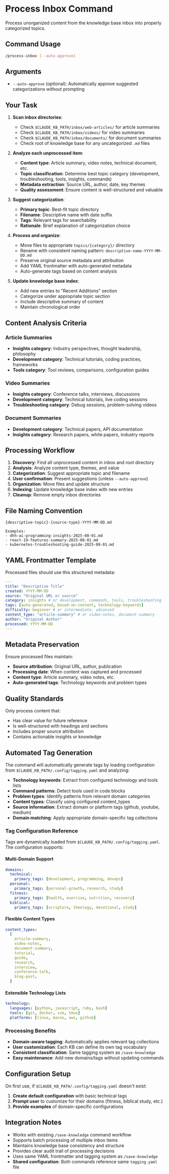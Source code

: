 # Process Inbox Command

Process unorganized content from the knowledge base inbox into properly
categorized topics.

## Command Usage

```bash
/process-inbox [--auto-approve]
```

## Arguments

- `--auto-approve` (optional): Automatically approve suggested
  categorizations without prompting

## Your Task

1. **Scan inbox directories**:
   - Check `$CLAUDE_KB_PATH/inbox/web-articles/` for article summaries
   - Check `$CLAUDE_KB_PATH/inbox/videos/` for video summaries
   - Check `$CLAUDE_KB_PATH/inbox/documents/` for document summaries
   - Check root of knowledge base for any uncategorized `.md` files

2. **Analyze each unprocessed item**:
   - **Content type**: Article summary, video notes, technical document, etc.
   - **Topic classification**: Determine best topic category (development,
     troubleshooting, tools, insights, commands)
   - **Metadata extraction**: Source URL, author, date, key themes
   - **Quality assessment**: Ensure content is well-structured and valuable

3. **Suggest categorization**:
   - **Primary topic**: Best-fit topic directory
   - **Filename**: Descriptive name with date suffix
   - **Tags**: Relevant tags for searchability
   - **Rationale**: Brief explanation of categorization choice

4. **Process and organize**:
   - Move files to appropriate `topics/{category}/` directory
   - Rename with consistent naming pattern: `descriptive-name-YYYY-MM-DD.md`
   - Preserve original source metadata and attribution
   - Add YAML frontmatter with auto-generated metadata
   - Auto-generate tags based on content analysis

5. **Update knowledge base index**:
   - Add new entries to "Recent Additions" section
   - Categorize under appropriate topic section
   - Include descriptive summary of content
   - Maintain chronological order

## Content Analysis Criteria

### Article Summaries

- **Insights category**: Industry perspectives, thought leadership, philosophy
- **Development category**: Technical tutorials, coding practices, frameworks
- **Tools category**: Tool reviews, comparisons, configuration guides

### Video Summaries

- **Insights category**: Conference talks, interviews, discussions
- **Development category**: Technical tutorials, live coding sessions
- **Troubleshooting category**: Debug sessions, problem-solving videos

### Document Summaries

- **Development category**: Technical papers, API documentation
- **Insights category**: Research papers, white papers, industry reports

## Processing Workflow

1. **Discovery**: Find all unprocessed content in inbox and root directory
2. **Analysis**: Analyze content type, themes, and value
3. **Categorization**: Suggest appropriate topic and filename
4. **User confirmation**: Present suggestions (unless `--auto-approve`)
5. **Organization**: Move files and update structure
6. **Indexing**: Update knowledge base index with new entries
7. **Cleanup**: Remove empty inbox directories

## File Naming Convention

```text
{descriptive-topic}-{source-type}-YYYY-MM-DD.md

Examples:
- dhh-ai-programming-insights-2025-08-01.md
- react-19-features-summary-2025-08-01.md
- kubernetes-troubleshooting-guide-2025-08-01.md
```

## YAML Frontmatter Template

Processed files should use this structured metadata:

```yaml
---
title: "Descriptive Title"
created: YYYY-MM-DD
source: "Original URL or source"
category: insights # or development, commands, tools, troubleshooting
tags: [auto-generated, based-on-content, technology-keywords]
difficulty: beginner # or intermediate, advanced
content_type: "article-summary" # or video-notes, document-summary
author: "Original Author"
processed: YYYY-MM-DD
---
```

## Metadata Preservation

Ensure processed files maintain:

- **Source attribution**: Original URL, author, publication
- **Processing date**: When content was captured and processed
- **Content type**: Article summary, video notes, etc.
- **Auto-generated tags**: Technology keywords and problem types

## Quality Standards

Only process content that:

- Has clear value for future reference
- Is well-structured with headings and sections
- Includes proper source attribution
- Contains actionable insights or knowledge

## Automated Tag Generation

The command will automatically generate tags by loading configuration from `$CLAUDE_KB_PATH/.config/tagging.yaml` and analyzing:

- **Technology keywords**: Extract from configured technology and tools lists
- **Command patterns**: Detect tools used in code blocks
- **Problem types**: Identify patterns from relevant domain categories
- **Content types**: Classify using configured content_types
- **Source information**: Extract domain or platform tags (github, youtube, medium)
- **Domain matching**: Apply appropriate domain-specific tag collections

### Tag Configuration Reference

Tags are dynamically loaded from `$CLAUDE_KB_PATH/.config/tagging.yaml`. The configuration supports:

#### **Multi-Domain Support**

```yaml
domains:
  technical:
    primary_tags: [development, programming, devops]
  personal:
    primary_tags: [personal-growth, research, study]
  fitness:
    primary_tags: [health, exercise, nutrition, recovery]
  biblical:
    primary_tags: [scripture, theology, devotional, study]
```

#### **Flexible Content Types**

```yaml
content_types:
  [
    article-summary,
    video-notes,
    document-summary,
    tutorial,
    guide,
    research,
    interview,
    conference-talk,
    blog-post,
  ]
```

#### **Extensible Technology Lists**

```yaml
technology:
  languages: [python, javascript, ruby, bash]
  tools: [git, docker, vim, tmux]
  platforms: [linux, macos, aws, github]
```

### Processing Benefits

- **Domain-aware tagging**: Automatically applies relevant tag collections
- **User customization**: Each KB can define its own tag vocabulary
- **Consistent classification**: Same tagging system as `/save-knowledge`
- **Easy maintenance**: Add new domains/tags without updating commands

## Configuration Setup

On first use, if `$CLAUDE_KB_PATH/.config/tagging.yaml` doesn't exist:

1. **Create default configuration** with basic technical tags
2. **Prompt user** to customize for their domains (fitness, biblical study, etc.)
3. **Provide examples** of domain-specific configurations

## Integration Notes

- Works with existing `/save-knowledge` command workflow
- Supports batch processing of multiple inbox items
- Maintains knowledge base consistency and structure
- Provides clear audit trail of processing decisions
- Uses same YAML frontmatter and tagging system as `/save-knowledge`
- **Shared configuration**: Both commands reference same `tagging.yaml` file
